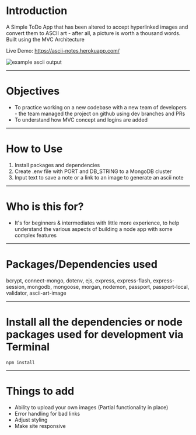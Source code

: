 # Introduction

A Simple ToDo App that has been altered to accept hyperlinked images and convert them to ASCII art - after all, a picture is worth a thousand words. Built using the MVC Architecture 

Live Demo: https://ascii-notes.herokuapp.com/

![example ascii output](https://i.ibb.co/6wX4f88/Screen-Shot-2022-09-06-at-3-50-22-PM.png)

---

# Objectives

- To practice working on a new codebase with a new team of developers - the team managed the project on github using dev branches and PRs
- To understand how MVC concept and logins are added

---

# How to Use
1. Install packages and dependencies
2. Create .env file with PORT and DB_STRING to a MongoDB cluster
3. Input text to save a note or a link to an image to generate an ascii note

---

# Who is this for? 

- It's for beginners & intermediates with little more experience, to help understand the various aspects of building a node app with some complex features

---

# Packages/Dependencies used 

bcrypt, connect-mongo, dotenv, ejs, express, express-flash, express-session, mongodb, mongoose, morgan, nodemon, passport, passport-local, validator, ascii-art-image

---

# Install all the dependencies or node packages used for development via Terminal

`npm install`

---

# Things to add

- Ability to upload your own images (Partial functionality in place)
- Error handling for bad links
- Adjust styling
- Make site responsive


